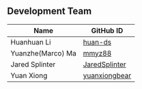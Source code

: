 ## Development Team
| Name  | GitHub ID |
| ----- | ----- |
| Huanhuan Li | [huan-ds](https://github.com/huan-ds) |
| Yuanzhe(Marco) Ma | [mmyz88](https://github.com/mmyz88) |
| Jared Splinter | [JaredSplinter](https://github.com/JaredSplinter) |
| Yuan Xiong | [yuanxiongbear](https://github.com/yuanxiongbear) |
